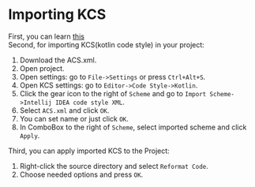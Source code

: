 # Importing KCS

First, you can learn [this](https://github.com/ilyalitosh/Android-Code-Style-Kotlin-) <br>
Second, for importing KCS(kotlin code style) in your project:
1. Download the ACS.xml.
2. Open project.
3. Open settings: go to ``File->Settings`` or press ``Ctrl+Alt+S``.
4. Open KCS settings:  go to ``Editor->Code Style->Kotlin``.
5. Click the gear icon to the right of ``Scheme`` and go to ``Import Scheme->Intellij IDEA code style XML``.
6. Select ``ACS.xml`` and click ``OK``.
7. You can set name or just click ``OK``.
8. In ComboBox to the right of ``Scheme``, select imported scheme and click ``Apply``. <br>

Third, you can apply imported KCS to the Project:
1. Right-click the source directory and select ``Reformat Code``.
2. Choose needed options and press ``OK``.
